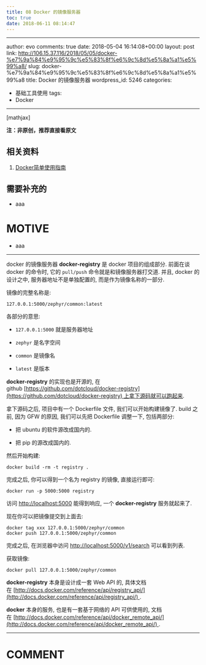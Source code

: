 ```yaml
---
title: 08 Docker 的镜像服务器
toc: true
date: 2018-06-11 08:14:47
---
```

---
author: evo
comments: true
date: 2018-05-04 16:14:08+00:00
layout: post
link: http://106.15.37.116/2018/05/05/docker-%e7%9a%84%e9%95%9c%e5%83%8f%e6%9c%8d%e5%8a%a1%e5%99%a8/
slug: docker-%e7%9a%84%e9%95%9c%e5%83%8f%e6%9c%8d%e5%8a%a1%e5%99%a8
title: Docker 的镜像服务器
wordpress_id: 5246
categories:
- 基础工具使用
tags:
- Docker
---

<!-- more -->

[mathjax]

**注：非原创，推荐直接看原文**


## 相关资料





 	
  1. [Docker简单使用指南](https://www.w3cschool.cn/use_docker/)




## 需要补充的





 	
  * aaa




# MOTIVE





 	
  * aaa





* * *



docker 的镜像服务器 **docker-registry** 是 docker 项目的组成部分. 前面在谈 docker 的命令时, 它的 `pull/push` 命令就是和镜像服务器打交道. 并且, docker 的设计之中, 服务器地址不是单独配置的, 而是作为镜像名称的一部分.

镜像的完整名称是:

    
    127.0.0.1:5000/zephyr/common:latest
    


各部分的意思:



 	
  * `127.0.0.1:5000` 就是服务器地址

 	
  * `zephyr` 是名字空间

 	
  * `common` 是镜像名

 	
  * `latest` 是版本


**docker-registry** 的实现也是开源的, 在 github [https://github.com/dotcloud/docker-registry](https://github.com/dotcloud/docker-registry) 上拿下源码就可以跑起来.

拿下源码之后, 项目中有一个 Dockerfile 文件, 我们可以开始构建镜像了. build 之前, 因为 GFW 的原因, 我们可以先把 Dockerfile 调整一下, 包括两部分:



 	
  * 把 ubuntu 的软件源改成国内的.

 	
  * 把 pip 的源改成国内的.


然后开始构建:

    
    docker build -rm -t registry .
    


完成之后, 你可以得到一个名为 registry 的镜像, 直接运行即可:

    
    docker run -p 5000:5000 registry
    


访问 [http://localhost:5000](http://localhost:5000/) 能得到响应, 一个 **docker-registry** 服务就起来了.

现在你可以把镜像提交到上面去:

    
    docker tag xxx 127.0.0.1:5000/zephyr/common
    docker push 127.0.0.1:5000/zephyr/common
    


完成之后, 在浏览器中访问 [http://localhost:5000/v1/search](http://localhost:5000/v1/search) 可以看到列表.

获取镜像:

    
    docker pull 127.0.0.1:5000/zephyr/common
    


**docker-registry** 本身是设计成一套 Web API 的, 具体文档在 [http://docs.docker.com/reference/api/registry_api/](http://docs.docker.com/reference/api/registry_api/) .

**docker** 本身的服务, 也是有一套基于网络的 API 可供使用的, 文档在 [http://docs.docker.com/reference/api/docker_remote_api/](http://docs.docker.com/reference/api/docker_remote_api/) .























* * *





# COMMENT



